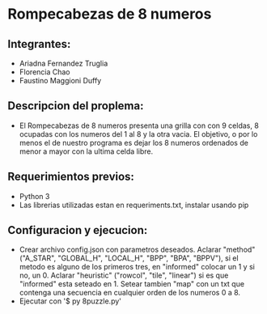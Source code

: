 # Rompecabezas de 8 numeros

## Integrantes:
* Ariadna Fernandez Truglia
* Florencia Chao
* Faustino Maggioni Duffy

## Descripcion del proplema:
* El Rompecabezas de 8 numeros presenta una grilla con con 9 celdas, 8 ocupadas con los numeros del 1 al 8 y la otra vacia. El objetivo, o por lo menos el de nuestro programa es dejar los 8 numeros ordenados de menor a mayor con la ultima celda libre.

## Requerimientos previos:
* Python 3
* Las librerias utilizadas estan en requeriments.txt, instalar usando pip

## Configuracion y ejecucion:
* Crear archivo config.json con parametros deseados. Aclarar "method" ("A_STAR", "GLOBAL_H", "LOCAL_H", "BPP", "BPA", "BPPV"), si el metodo es alguno de los primeros tres, en "informed" colocar un 1 y si no, un 0. Aclarar "heuristic" ("rowcol", "tile", "linear") si es que "informed" esta seteado en 1. Setear tambien "map" con un txt que contenga una secuencia en cualquier orden de los numeros 0 a 8.
* Ejecutar con '$ py 8puzzle.py'